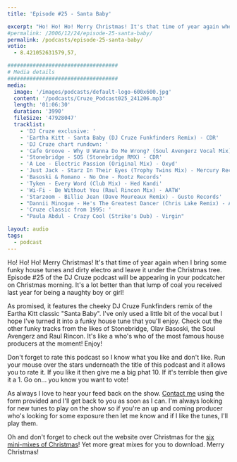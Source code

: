 ```yaml
---
title: 'Episode #25 - Santa Baby'

excerpt: "Ho! Ho! Ho! Merry Christmas! It's that time of year again when I bring some funky house tunes and dirty electro and leave it under the Christmas tree. Episode #25 of the DJ Cruze podcast will be appearing in your podcatcher on Christmas morning. It's a lot better than that lump of coal you received last year for being a naughty boy or girl!"
#permalink: /2006/12/24/episode-25-santa-baby/
permalink: /podcasts/episode-25-santa-baby/
votio:
  - 8.421052631579,57,

###################################
# Media details
###################################
media:
  image: '/images/podcasts/default-logo-600x600.jpg'
  content: '/podcasts/Cruze_Podcast025_241206.mp3'
  length: '01:06:30'
  duration: '3990'
  fileSize: '47928047'
  tracklist:
    - 'DJ Cruze exclusive: '
    - 'Eartha Kitt - Santa Baby (DJ Cruze Funkfinders Remix) - CDR'
    - 'DJ Cruze chart rundown: '
    - 'Cafe Groove - Why U Wanna Do Me Wrong? (Soul Avengerz Vocal Mix) - Hit! Records'
    - 'Stonebridge - SOS (Stonebridge RMX) - CDR'
    - 'A Lee - Electric Passion (Original Mix) - Oxyd'
    - 'Just Jack - Starz In Their Eyes (Trophy Twins Mix) - Mercury Records'
    - 'Basoski & Romano - No One - Rootz Records'
    - 'Tyken - Every Word (Club Mix) - Hed Kandi'
    - 'Wi-Fi - Be Without You (Raul Rincon Mix) - AATW'
    - 'Starzoom - Billie Jean (Dave Moureaux Remix) - Gusto Records'
    - "Dannii Minogue - He's The Greatest Dancer (Chris Lake Remix) - AATW"
    - 'Cruze classic from 1995: '
    - "Paula Abdul - Crazy Cool (Strike's Dub) - Virgin"

layout: audio
tags:
  - podcast
---
```


Ho! Ho! Ho! Merry Christmas! It's that time of year again when I bring some funky house tunes and dirty electro and leave it under the Christmas tree. Episode #25 of the DJ Cruze podcast will be appearing in your podcatcher on Christmas morning. It's a lot better than that lump of coal you received last year for being a naughty boy or girl!

As promised, it features the cheeky DJ Cruze Funkfinders remix of the Eartha Kitt classic "Santa Baby". I've only used a little bit of the vocal but I hope I've turned it into a funky house tune that you'll enjoy. Check out the other funky tracks from the likes of Stonebridge, Olav Basoski, the Soul Avengerz and Raul Rincon. It's like a who's who of the most famous house producers at the moment! Enjoy!

Don't forget to rate this podcast so I know what you like and don't like. Run your mouse over the stars underneath the title of this podcast and it allows you to rate it. If you like it then give me a big phat 10. If it's terrible then give it a 1. Go on... you know you want to vote!

As always I love to hear your feed back on the show. [Contact me][1] using the form provided and I'll get back to you as soon as I can. I'm always looking for new tunes to play on the show so if you're an up and coming producer who's looking for some exposure then let me know and if I like the tunes, I'll play them.

Oh and don't forget to check out the website over Christmas for the [six mini-mixes of Christmas][2]! Yet more great mixes for you to download. Merry Christmas!

[1]: /contact
[2]: http://www.djcruze.co.uk/cms/2006/12/24/the-six-mini-mixes-of-christmas/
